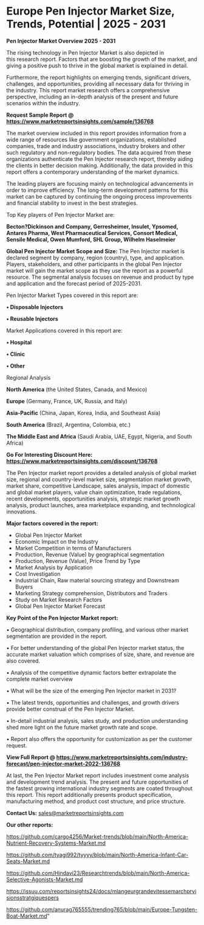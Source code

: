 # Europe Pen Injector Market Size, Trends, Potential | 2025 - 2031

<Strong> Pen Injector Market Overview 2025 - 2031</strong>

The rising technology in Pen Injector Market is also depicted in this research report. Factors that are boosting the growth of the market, and giving a positive push to thrive in the global market is explained in detail.

Furthermore, the report highlights on emerging trends, significant drivers, challenges, and opportunities, providing all necessary data for thriving in the industry. This report market research offers a comprehensive perspective, including an in-depth analysis of the present and future scenarios within the industry.

<strong>Request Sample Report @ <a href=https://www.marketreportsinsights.com/sample/136768>https://www.marketreportsinsights.com/sample/136768</a></strong>

The market overview included in this report provides information from a wide range of resources like government organizations, established companies, trade and industry associations, industry brokers and other such regulatory and non-regulatory bodies. The data acquired from these organizations authenticate the Pen Injector research report, thereby aiding the clients in better decision making. Additionally, the data provided in this report offers a contemporary understanding of the market dynamics.

The leading players are focusing mainly on technological advancements in order to improve efficiency. The long-term development patterns for this market can be captured by continuing the ongoing process improvements and financial stability to invest in the best strategies.

Top Key players of Pen Injector Market are:

<strong>Becton?Dickinson and Company, Gerresheimer, Insulet, Ypsomed, Antares Pharma, West Pharmaceutical Services, Consort Medical, Sensile Medical, Owen Mumford, SHL Group, Wilhelm Haselmeier</strong>

<strong><b>Global Pen Injector Market Scope and Size:</b></strong>
The Pen Injector market is declared segment by company, region (country), type, and application. Players, stakeholders, and other participants in the global Pen Injector market will gain the market scope as they use the report as a powerful resource. The segmental analysis focuses on revenue and product by type and application and the forecast period of 2025-2031.

Pen Injector Market Types covered in this report are:

<strong>• Disposable Injectors

• Reusable Injectors</strong>

Market Applications covered in this report are:

<strong>• Hospital

• Clinic

• Other</strong> 

Regional Analysis

<strong>North America</strong> (the United States, Canada, and Mexico)

<strong>Europe</strong> (Germany, France, UK, Russia, and Italy)

<strong>Asia-Pacific</strong> (China, Japan, Korea, India, and Southeast Asia)

<strong>South America</strong> (Brazil, Argentina, Colombia, etc.)

<strong>The Middle East and Africa</strong> (Saudi Arabia, UAE, Egypt, Nigeria, and South Africa)

<strong>Go For Interesting Discount Here: <a href=https://www.marketreportsinsights.com/discount/136768>https://www.marketreportsinsights.com/discount/136768</a></strong>

The Pen Injector market report provides a detailed analysis of global market size, regional and country-level market size, segmentation market growth, market share, competitive Landscape, sales analysis, impact of domestic and global market players, value chain optimization, trade regulations, recent developments, opportunities analysis, strategic market growth analysis, product launches, area marketplace expanding, and technological innovations.

<strong><b>Major factors covered in the report:</b></strong>
<ul>
  <li>Global Pen Injector Market </li>
  <li>Economic Impact on the Industry</li>
  <li>Market Competition in terms of Manufacturers</li>
  <li>Production, Revenue (Value) by geographical segmentation</li>
  <li>Production, Revenue (Value), Price Trend by Type</li>
  <li>Market Analysis by Application</li>
  <li>Cost Investigation</li>
  <li>Industrial Chain, Raw material sourcing strategy and Downstream Buyers</li>
  <li>Marketing Strategy comprehension, Distributors and Traders</li>
  <li>Study on Market Research Factors</li>
  <li>Global Pen Injector Market Forecast</li>
</ul>

<strong><b>Key Point of the Pen Injector Market report:</b></strong>

• Geographical distribution, company profiling, and various other market segmentation are provided in the report.

• For better understanding of the global Pen Injector market status, the accurate market valuation which comprises of size, share, and revenue are also covered.

• Analysis of the competitive dynamic factors better extrapolate the complete market overview

• What will be the size of the emerging Pen Injector market in 2031?

• The latest trends, opportunities and challenges, and growth drivers provide better construal of the Pen Injector Market.

• In-detail industrial analysis, sales study, and production understanding shed more light on the future market growth rate and scope.

• Report also offers the opportunity for customization as per the customer request.

<strong><b>View Full Report @ <a href=https://www.marketreportsinsights.com/industry-forecast/pen-injector-market-2022-136768>https://www.marketreportsinsights.com/industry-forecast/pen-injector-market-2022-136768</a></b></strong>


At last, the Pen Injector Market report includes investment come analysis and development trend analysis. The present and future opportunities of the fastest growing international industry segments are coated throughout this report. This report additionally presents product specification, manufacturing method, and product cost structure, and price structure.

<strong>Contact Us:</strong>
sales@marketreportsinsights.com

<strong>Our other reports:</strong>

<a href=https://github.com/cargo4256/Market-trends/blob/main/North-America-Nutrient-Recovery-Systems-Market.md>https://github.com/cargo4256/Market-trends/blob/main/North-America-Nutrient-Recovery-Systems-Market.md</a>

<a href=https://github.com/tyagi992/tyyyy/blob/main/North-America-Infant-Car-Seats-Market.md>https://github.com/tyagi992/tyyyy/blob/main/North-America-Infant-Car-Seats-Market.md</a>

<a href=https://github.com/Hindavi23/Researchtrends/blob/main/North-America-Selective-Agonists-Market.md>https://github.com/Hindavi23/Researchtrends/blob/main/North-America-Selective-Agonists-Market.md</a>

<a href=https://issuu.com/reportsinsights24/docs/mlangeurgrandevitessemarchprvisionsstratgiquespers>https://issuu.com/reportsinsights24/docs/mlangeurgrandevitessemarchprvisionsstratgiquespers</a>

<a href=https://github.com/anurag765555/trending765/blob/main/Europe-Tungsten-Boat-Market.md>https://github.com/anurag765555/trending765/blob/main/Europe-Tungsten-Boat-Market.md</a>"
